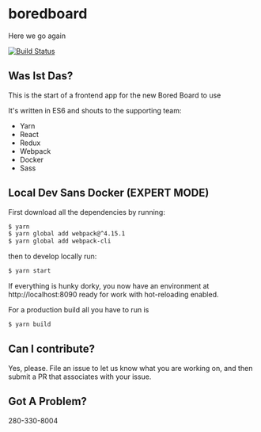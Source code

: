 # boredboard

Here we go again

[![Build Status](https://travis-ci.org/DarthHater/bored-board-webapp.svg?branch=master)](https://travis-ci.org/DarthHater/bored-board-webapp)

## Was Ist Das?

This is the start of a frontend app for the new Bored Board to use

It's written in ES6 and shouts to the supporting team:

* Yarn
* React
* Redux
* Webpack
* Docker
* Sass

## Local Dev Sans Docker (EXPERT MODE)

First download all the dependencies by running:

```bash
$ yarn
$ yarn global add webpack@^4.15.1
$ yarn global add webpack-cli
```

then to develop locally run:

```bash
$ yarn start
```

If everything is hunky dorky, you now have an environment at http://localhost:8090 ready for work with hot-reloading enabled.

For a production build all you have to run is

```bash
$ yarn build
```

## Can I contribute?

Yes, please. File an issue to let us know what you are working on, and then submit a PR that associates with your issue.

## Got A Problem?

280-330-8004
